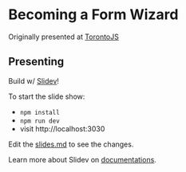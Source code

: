 # Becoming a Form Wizard

Originally presented at [TorontoJS](https://beta.guild.host/events/js-tech-talk-becoming-db4c7b)

## Presenting

Build w/ [Slidev](https://github.com/slidevjs/slidev)!

To start the slide show:

- `npm install`
- `npm run dev`
- visit http://localhost:3030

Edit the [slides.md](./slides.md) to see the changes.

Learn more about Slidev on [documentations](https://sli.dev/).
